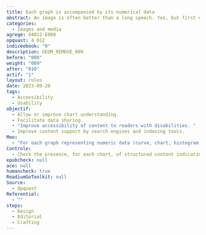 ```yaml
---
title: Each graph is accompanied by its numerical data
abstract: An image is often better than a long speech. Yes, but first of all, it may have been difficult to understand a graph (curve, diagram, histogram, pipe...) if we do not have the data that has been used to create it. On the other hand, some users will not be able to access the graphical rendering, and access to the data will allow them to understand the content.
categories:
  - Images and media
agrege: O4012-E009
opquast: 4 012
indiceebook: "9"
description: GEOM_REMOVE_009
before: "008"
weight: "009"
after: "010"
actif: "1"
layout: rules
date: 2023-09-28
tags:
  - Accessibility
  - Usability
objectif:
  - Allow or improve chart understanding.
  - Facilitate data sharing.
  - "Improve accessibility of content to readers with disabilities. "
  - Improve content support by search engines and indexing tools.
Meo:
  - "For each graph representing numeric data (curve, chart, histogram, pipe... : <ul><li>Display structured, in the context of the chart, all the numeric data it represents, for example in the form of a data table.</li><li>or provide in the context of the graph a link to content of the same type.</li></ul>"
Controle:
  - Check the presence, for each chart, of structured content indicating all the numeric data it represents, or a link to a page providing it.
epubcheck: null
ace: null
humancheck: true
ReadiumGoToolkit: null
Source:
  - Opquast
Referentiel:
  - ""
steps:
  - Design
  - Editorial
  - Crafting
---
```

